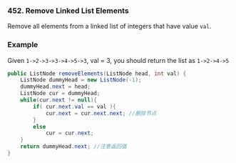 ### 452. Remove Linked List Elements

Remove all elements from a linked list of integers that have value `val`.

### Example

Given `1->2->3->3->4->5->3`, val = 3, you should return the list as `1->2->4->5`



```java
public ListNode removeElements(ListNode head, int val) {
    ListNode dummyHead = new ListNode(-1);
    dummyHead.next = head;
    ListNode cur = dummyHead;
    while(cur.next != null){
        if( cur.next.val == val ){
            cur.next = cur.next.next; //删除节点
        }
        else
            cur = cur.next;
    }
    return dummyHead.next; //注意返回值
}
```

